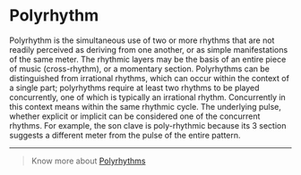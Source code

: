 # Polyrhythm

Polyrhythm is the simultaneous use of two or more rhythms that are not readily perceived as deriving from one another, or as simple manifestations of the same meter. The rhythmic layers may be the basis of an entire piece of music (cross-rhythm), or a momentary section. Polyrhythms can be distinguished from irrational rhythms, which can occur within the context of a single part; polyrhythms require at least two rhythms to be played concurrently, one of which is typically an irrational rhythm. Concurrently in this context means within the same rhythmic cycle. The underlying pulse, whether explicit or implicit can be considered one of the concurrent rhythms. For example, the son clave is poly-rhythmic because its 3 section suggests a different meter from the pulse of the entire pattern.

***

> Know more about [Polyrhythms](https://en.wikipedia.org/wiki/Polyrhythm)